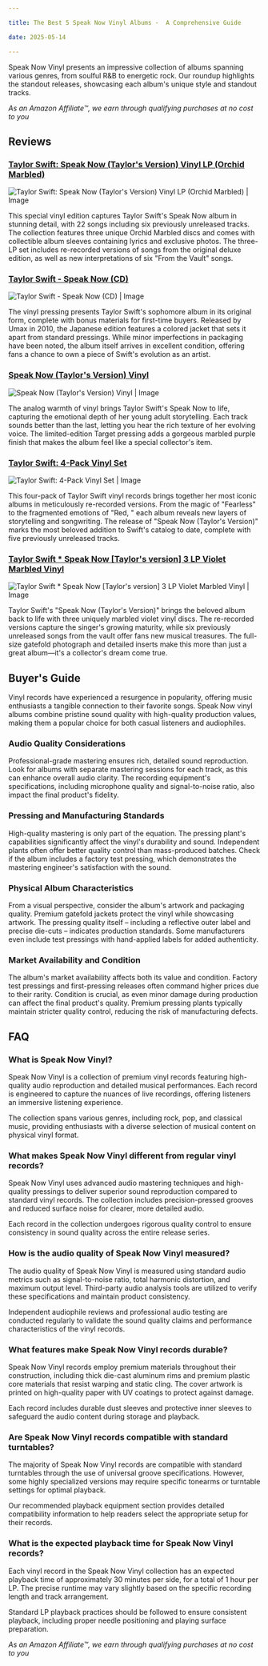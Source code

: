 ```yaml
---

title: The Best 5 Speak Now Vinyl Albums -  A Comprehensive Guide

date: 2025-05-14

---
```


Speak Now Vinyl presents an impressive collection of albums spanning various genres, from soulful R&B to energetic rock. Our roundup highlights the standout releases, showcasing each album's unique style and standout tracks. 

*As an Amazon Affiliate™, we earn through qualifying purchases at no cost to you*


## Reviews


### [Taylor Swift: Speak Now (Taylor's Version) Vinyl LP (Orchid Marbled)](https://serp.ly/@bar/amazon/Speak+Now+Vinyl?utm\_term=taylor-swift-speak-now-taylors-version-vinyl-lp-orchid-marbled)

![Taylor Swift: Speak Now (Taylor's Version) Vinyl LP (Orchid Marbled) | Image](https://encrypted-tbn0.gstatic.com/shopping?q=tbn:ANd9GcQE1bVQK1eOTGZgu8nt6DS3a4MqFqN-wsyHQXf6wIF4kzjQkb01hNFSv\_DySoMVGepfpw8\_VA1cvsTI-hnw5ydTf-iyI4B\_&usqp=CAY)

This special vinyl edition captures Taylor Swift's Speak Now album in stunning detail, with 22 songs including six previously unreleased tracks. The collection features three unique Orchid Marbled discs and comes with collectible album sleeves containing lyrics and exclusive photos. The three-LP set includes re-recorded versions of songs from the original deluxe edition, as well as new interpretations of six "From the Vault" songs. 


### [Taylor Swift - Speak Now (CD)](https://serp.ly/@bar/amazon/Speak+Now+Vinyl?utm\_term=taylor-swift-speak-now-cd)

![Taylor Swift - Speak Now (CD) | Image](https://encrypted-tbn2.gstatic.com/shopping?q=tbn:ANd9GcTClJqJHHgvaALeRPihE2r7XD64wib07pSwEB-Ug73uN0zW\_itroeCeTZUTKJmAEiCX9xvaBUyYvLwOmzWO43j3PGKB1Y1x&usqp=CAY)

The vinyl pressing presents Taylor Swift's sophomore album in its original form, complete with bonus materials for first-time buyers. Released by Umax in 2010, the Japanese edition features a colored jacket that sets it apart from standard pressings. While minor imperfections in packaging have been noted, the album itself arrives in excellent condition, offering fans a chance to own a piece of Swift's evolution as an artist. 


### [Speak Now (Taylor's Version) Vinyl](https://serp.ly/@bar/amazon/Speak+Now+Vinyl?utm\_term=speak-now-taylors-version-vinyl)

![Speak Now (Taylor's Version) Vinyl | Image](https://encrypted-tbn1.gstatic.com/shopping?q=tbn:ANd9GcSNOHtG-VOTOHh65OSeZoMQ5KuQncvrwn\_C4y-4-Muq5KFfLiP1RUAnADASFxO9-TSAtB1eedTXk1f4cgRKlM\_NnWOfLY5d&usqp=CAY)

The analog warmth of vinyl brings Taylor Swift's Speak Now to life, capturing the emotional depth of her young adult storytelling. Each track sounds better than the last, letting you hear the rich texture of her evolving voice. The limited-edition Target pressing adds a gorgeous marbled purple finish that makes the album feel like a special collector's item. 


### [Taylor Swift: 4-Pack Vinyl Set](https://serp.ly/@bar/amazon/Speak+Now+Vinyl?utm\_term=taylor-swift-4-pack-vinyl-set)

![Taylor Swift: 4-Pack Vinyl Set | Image](https://encrypted-tbn3.gstatic.com/shopping?q=tbn:ANd9GcSYpi41waC6hOd-AbBh6L962AwUvEI-JSZ5758KTgukcrbb3MvrnhU5XM6JPgdhngDQ2Kq4bkX9j7StuArnwhKWhQImjqNh&usqp=CAY)

This four-pack of Taylor Swift vinyl records brings together her most iconic albums in meticulously re-recorded versions. From the magic of "Fearless" to the fragmented emotions of "Red, " each album reveals new layers of storytelling and songwriting. The release of "Speak Now (Taylor's Version)" marks the most beloved addition to Swift's catalog to date, complete with five previously unreleased tracks. 


### [Taylor Swift \* Speak Now [Taylor's version] 3 LP Violet Marbled Vinyl](https://serp.ly/@bar/amazon/Speak+Now+Vinyl?utm\_term=taylor-swift-speak-now-taylors-version-3-lp-violet-marbled-vinyl)

![Taylor Swift \* Speak Now [Taylor's version] 3 LP Violet Marbled Vinyl | Image](https://encrypted-tbn2.gstatic.com/shopping?q=tbn:ANd9GcSzke2cRUPf0DP4j0252UZAO\_Dj6CTXQUK\_tFssMCzjWoPEU70Cu2fxuC3wvKKBfsG4ECaSG3Sr\_ycVgBlOADlz6bJFGldy&usqp=CAY)

Taylor Swift's "Speak Now (Taylor's Version)" brings the beloved album back to life with three uniquely marbled violet vinyl discs. The re-recorded versions capture the singer's growing maturity, while six previously unreleased songs from the vault offer fans new musical treasures. The full-size gatefold photograph and detailed inserts make this more than just a great album—it's a collector's dream come true. 


## Buyer's Guide

Vinyl records have experienced a resurgence in popularity, offering music enthusiasts a tangible connection to their favorite songs. Speak Now vinyl albums combine pristine sound quality with high-quality production values, making them a popular choice for both casual listeners and audiophiles. 


### Audio Quality Considerations

Professional-grade mastering ensures rich, detailed sound reproduction. Look for albums with separate mastering sessions for each track, as this can enhance overall audio clarity. The recording equipment's specifications, including microphone quality and signal-to-noise ratio, also impact the final product's fidelity. 


### Pressing and Manufacturing Standards

High-quality mastering is only part of the equation. The pressing plant's capabilities significantly affect the vinyl's durability and sound. Independent plants often offer better quality control than mass-produced batches. Check if the album includes a factory test pressing, which demonstrates the mastering engineer's satisfaction with the sound. 


### Physical Album Characteristics

From a visual perspective, consider the album's artwork and packaging quality. Premium gatefold jackets protect the vinyl while showcasing artwork. The pressing quality itself – including a reflective outer label and precise die-cuts – indicates production standards. Some manufacturers even include test pressings with hand-applied labels for added authenticity. 


### Market Availability and Condition

The album's market availability affects both its value and condition. Factory test pressings and first-pressing releases often command higher prices due to their rarity. Condition is crucial, as even minor damage during production can affect the final product's quality. Premium pressing plants typically maintain stricter quality control, reducing the risk of manufacturing defects. 


## FAQ


### What is Speak Now Vinyl?

Speak Now Vinyl is a collection of premium vinyl records featuring high-quality audio reproduction and detailed musical performances. Each record is engineered to capture the nuances of live recordings, offering listeners an immersive listening experience. 

The collection spans various genres, including rock, pop, and classical music, providing enthusiasts with a diverse selection of musical content on physical vinyl format. 


### What makes Speak Now Vinyl different from regular vinyl records?

Speak Now Vinyl uses advanced audio mastering techniques and high-quality pressings to deliver superior sound reproduction compared to standard vinyl records. The collection includes precision-pressed grooves and reduced surface noise for clearer, more detailed audio. 

Each record in the collection undergoes rigorous quality control to ensure consistency in sound quality across the entire release series. 


### How is the audio quality of Speak Now Vinyl measured?

The audio quality of Speak Now Vinyl is measured using standard audio metrics such as signal-to-noise ratio, total harmonic distortion, and maximum output level. Third-party audio analysis tools are utilized to verify these specifications and maintain product consistency. 

Independent audiophile reviews and professional audio testing are conducted regularly to validate the sound quality claims and performance characteristics of the vinyl records. 


### What features make Speak Now Vinyl records durable?

Speak Now Vinyl records employ premium materials throughout their construction, including thick die-cast aluminum rims and premium plastic core materials that resist warping and static cling. The cover artwork is printed on high-quality paper with UV coatings to protect against damage. 

Each record includes durable dust sleeves and protective inner sleeves to safeguard the audio content during storage and playback. 


### Are Speak Now Vinyl records compatible with standard turntables?

The majority of Speak Now Vinyl records are compatible with standard turntables through the use of universal groove specifications. However, some highly specialized versions may require specific tonearms or turntable settings for optimal playback. 

Our recommended playback equipment section provides detailed compatibility information to help readers select the appropriate setup for their records. 


### What is the expected playback time for Speak Now Vinyl records?

Each vinyl record in the Speak Now Vinyl collection has an expected playback time of approximately 30 minutes per side, for a total of 1 hour per LP. The precise runtime may vary slightly based on the specific recording length and track arrangement. 

Standard LP playback practices should be followed to ensure consistent playback, including proper needle positioning and playing surface preparation. 

*As an Amazon Affiliate™, we earn through qualifying purchases at no cost to you*